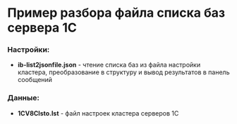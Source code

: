 # Пример разбора файла списка баз сервера 1С
### Настройки:
 - **ib-list2jsonfile.json** - чтение списка баз из файла настройки кластера, преобразование в структуру и вывод результатов в панель сообщений

### Данные:
 - **1CV8Clsto.lst** - файл настроек кластера серверов 1С
 